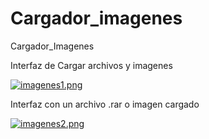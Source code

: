# Cargador_imagenes
Cargador_Imagenes

Interfaz de Cargar archivos y imagenes

[![imagenes1.png](https://i.postimg.cc/BZzZxXjB/imagenes1.png)](https://postimg.cc/z3n1NDSy)

Interfaz con un archivo .rar o imagen cargado

[![imagenes2.png](https://i.postimg.cc/FHdT7C2x/imagenes2.png)](https://postimg.cc/G4RFfK3B)
